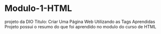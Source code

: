 # Modulo-1-HTML
projeto da DIO
Titulo: Criar Uma Página Web Utilizando as Tags Aprendidas
Projeto possui o resumo do que foi aprendido no modulo do curso de HTML
